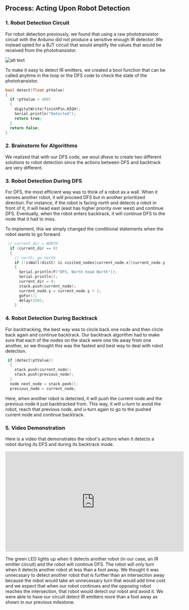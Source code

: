 ## Process: Acting Upon Robot Detection

### 1. Robot Detection Circuit
For robot detection previously, we found that using a raw phototransistor circuit with the Arduino did not produce a sensitive enough IR detector. We instead opted for a BJT circuit that would amplify the values that would be received from the phototransistor.

![alt text](https://www.electronicwings.com/public/images/user_images/images/Arduino/IR%20Communication/IR_Communication_1.png)

To make it easy to detect IR emitters, we created a bool function that can be called anytime in the loop or the DFS code to check the state of the phototransistor.

```c
bool detect(float ptValue)
{
  if (ptValue > 400)
  {
    digitalWrite(finishPin,HIGH);
    Serial.println("Detected");
    return true;
  }
  return false;
}
```

### 2. Brainstorm for Algorithms
   We realized that with our DFS code, we woul dhave to create two different solutions to robot detection since the actions between DFS and backtrack are very different.

### 3. Robot Detection During DFS
For DFS, the most efficient way was to think of a robot as a wall. When it senses another robot, it will proceed DFS but in another prioritized direction. For instance, if the robot is facing north and detects a robot in front of it, it will head east (east has higher priority over west) and continue DFS. Eventually, when the robot enters backtrack, it will continue DFS to the node that it had to miss.

To implement, this we simply changed the conditional statements when the robot wants to go forward. 
```c
 // current_dir = NORTH
  if (current_dir == 0)
  {
    // north, go north
    if (!isWall(distC) && visited_nodes[current_node.x][current_node.y + 1] == false && !detect(ptValue))
    {
      Serial.println(F("DFS, North head North"));
      Serial.println();
      current_dir = 0;
      stack.push(current_node);
      current_node.y = current_node.y + 1;
      goFor();
      delay(250);
    }
```

### 4. Robot Detection During Backtrack
For backtracking, the best way was to circle back one node and then circle back again and continue backtrack. Our backtrack algorithm had to make sure that each of the nodes on the stack were one tile away from one another, so we thought this was the fastest and best way to deal with robot detection.

```c
 if (detect(ptValue))
  {
    stack.push(current_node);
    stack.push(previous_node);
  }
  node next_node = stack.peek();
  previous_node = current_node;
```
Here, when another robot is detected, it will push the current node and the previous node it just backtracked from. This way, it will u-turn to avoid the robot, reach that previous node, and u-turn again to go to the pushed current node and continue backtrack. 

### 5. Video Demonstration
Here is a video that demonstrates the robot's actions when it detects a robot during its DFS and during its backtrack mode.

<iframe width="560" height="315" src="https://www.youtube.com/embed/OS-aU18pEH4" frameborder="0" allow="accelerometer; autoplay; encrypted-media; gyroscope; picture-in-picture" allowfullscreen></iframe>

The green LED lights up when it detects another robot (in our case, an IR emitter circuit) and the robot will continue DFS. The robot will only turn when it detects another robot at less than a foot away. We thought it was unnecssary to detect another robot that is further than an intersection away because the robot would take an unnecessary turn that would add time cost and we expect that when our robot continues and the opposing robot reaches the intersection, that robot would detect our robot and avoid it. We were able to have our circuit detect IR emitters more than a foot away as shown in our previous milestone. 



